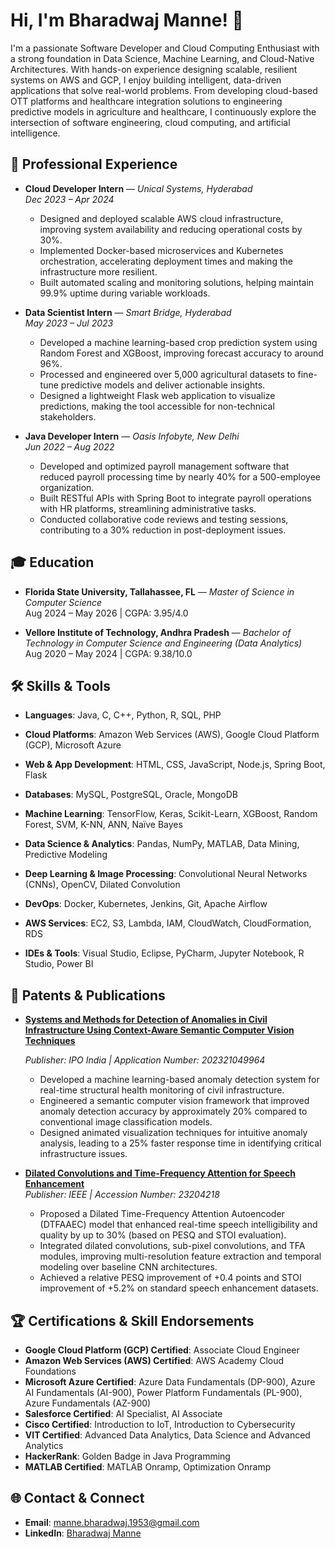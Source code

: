 # Hi, I'm Bharadwaj Manne! 👋

I'm a passionate Software Developer and Cloud Computing Enthusiast with a strong foundation in Data Science, Machine Learning, and Cloud-Native Architectures. With hands-on experience designing scalable, resilient systems on AWS and GCP, I enjoy building intelligent, data-driven applications that solve real-world problems. From developing cloud-based OTT platforms and healthcare integration solutions to engineering predictive models in agriculture and healthcare, I continuously explore the intersection of software engineering, cloud computing, and artificial intelligence.

## 💼 Professional Experience

- **Cloud Developer Intern** — *Unical Systems, Hyderabad*  
  *Dec 2023 – Apr 2024*  
  - Designed and deployed scalable AWS cloud infrastructure, improving system availability and reducing operational costs by 30%.  
  - Implemented Docker-based microservices and Kubernetes orchestration, accelerating deployment times and making the infrastructure more resilient.  
  - Built automated scaling and monitoring solutions, helping maintain 99.9% uptime during variable workloads.

- **Data Scientist Intern** — *Smart Bridge, Hyderabad*  
  *May 2023 – Jul 2023*  
  - Developed a machine learning-based crop prediction system using Random Forest and XGBoost, improving forecast accuracy to around 96%.  
  - Processed and engineered over 5,000 agricultural datasets to fine-tune predictive models and deliver actionable insights.  
  - Designed a lightweight Flask web application to visualize predictions, making the tool accessible for non-technical stakeholders.

- **Java Developer Intern** — *Oasis Infobyte, New Delhi*  
  *Jun 2022 – Aug 2022*  
  - Developed and optimized payroll management software that reduced payroll processing time by nearly 40% for a 500-employee organization.  
  - Built RESTful APIs with Spring Boot to integrate payroll operations with HR platforms, streamlining administrative tasks.  
  - Conducted collaborative code reviews and testing sessions, contributing to a 30% reduction in post-deployment issues.
 
 ## 🎓 Education

- **Florida State University, Tallahassee, FL** — *Master of Science in Computer Science*  
  Aug 2024 – May 2026 | CGPA: 3.95/4.0

- **Vellore Institute of Technology, Andhra Pradesh** — *Bachelor of Technology in Computer Science and Engineering (Data Analytics)*  
  Aug 2020 – May 2024 | CGPA: 9.38/10.0
  

## 🛠️ Skills & Tools

- **Languages**: Java, C, C++, Python, R, SQL, PHP 

- **Cloud Platforms**: Amazon Web Services (AWS), Google Cloud Platform (GCP), Microsoft Azure

- **Web & App Development**: HTML, CSS, JavaScript, Node.js, Spring Boot, Flask

- **Databases**: MySQL, PostgreSQL, Oracle, MongoDB

- **Machine Learning**: TensorFlow, Keras, Scikit-Learn, XGBoost, Random Forest, SVM, K-NN, ANN, Naïve Bayes

- **Data Science & Analytics**: Pandas, NumPy, MATLAB, Data Mining, Predictive Modeling

- **Deep Learning & Image Processing**: Convolutional Neural Networks (CNNs), OpenCV, Dilated Convolution

- **DevOps**: Docker, Kubernetes, Jenkins, Git, Apache Airflow

- **AWS Services**: EC2, S3, Lambda, IAM, CloudWatch, CloudFormation, RDS

- **IDEs & Tools**: Visual Studio, Eclipse, PyCharm, Jupyter Notebook, R Studio, Power BI


## 📝 Patents & Publications

- [**Systems and Methods for Detection of Anomalies in Civil Infrastructure Using Context-Aware Semantic Computer Vision Techniques**](https://iprsearch.ipindia.gov.in/PublicSearch/PublicationSearch/ApplicationStatus)

  *Publisher: IPO India | Application Number: 202321049964*  
  - Developed a machine learning-based anomaly detection system for real-time structural health monitoring of civil infrastructure.  
  - Engineered a semantic computer vision framework that improved anomaly detection accuracy by approximately 20% compared to conventional image classification models.  
  - Designed animated visualization techniques for intuitive anomaly analysis, leading to a 25% faster response time in identifying critical infrastructure issues.

- [**Dilated Convolutions and Time-Frequency Attention for Speech Enhancement**](https://ieeexplore.ieee.org/abstract/document/10134924)<br>
  *Publisher: IEEE | Accession Number: 23204218*  
  - Proposed a Dilated Time-Frequency Attention Autoencoder (DTFAAEC) model that enhanced real-time speech intelligibility and quality by up to 30% (based on PESQ and STOI evaluation).  
  - Integrated dilated convolutions, sub-pixel convolutions, and TFA modules, improving multi-resolution feature extraction and temporal modeling over baseline CNN architectures.  
  - Achieved a relative PESQ improvement of +0.4 points and STOI improvement of +5.2% on standard speech enhancement datasets.

## 🏆 Certifications & Skill Endorsements

- **Google Cloud Platform (GCP) Certified**: Associate Cloud Engineer
- **Amazon Web Services (AWS) Certified**: AWS Academy Cloud Foundations
- **Microsoft Azure Certified**: Azure Data Fundamentals (DP-900), Azure AI Fundamentals (AI-900), Power Platform Fundamentals (PL-900), Azure Fundamentals (AZ-900)
- **Salesforce Certified**: AI Specialist, AI Associate
- **Cisco Certified**: Introduction to IoT, Introduction to Cybersecurity
- **VIT Certified**: Advanced Data Analytics, Data Science and Advanced Analytics
- **HackerRank**: Golden Badge in Java Programming
- **MATLAB Certified**: MATLAB Onramp, Optimization Onramp

## 🌐 Contact & Connect

- **Email**: manne.bharadwaj.1953@gmail.com
- **LinkedIn**: [Bharadwaj Manne](https://www.linkedin.com/in/bharadwaj-manne-711476249/)
